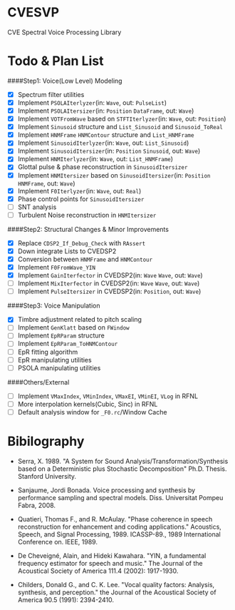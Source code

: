 CVESVP
======

CVE Spectral Voice Processing Library

Todo & Plan List
===

####Step1: Voice(Low Level) Modeling

- [x] Spectrum filter utilities
- [x] Implement `PSOLAIterlyzer`(in: `Wave`, out: `PulseList`)
- [x] Implement `PSOLAItersizer`(in: `Position` `DataFrame`, out: `Wave`)
- [x] Implement `VOTFromWave` based on `STFTIterlyzer`(in: `Wave`, out: `Position`)
- [X] Implement `Sinusoid` structure and `List_Sinusoid` and `Sinusoid_ToReal`
- [x] Implement `HNMFrame` `HNMContour` structure and `List_HNMFrame`
- [x] Implement `SinusoidIterlyzer`(in: `Wave`, out: `List_Sinusoid`)
- [x] Implement `SinusoidItersizer`(in: `Position` `Sinusoid`, out: `Wave`)
- [x] Implement `HNMIterlyzer`(in: `Wave`, out: `List_HNMFrame`)
- [x] Glottal pulse & phase reconstruction in `SinusoidItersizer`
- [x] Implement `HNMItersizer` based on `SinusoidItersizer`(in: `Position` `HNMFrame`, out: `Wave`)
- [x] Implement `F0Iterlyzer`(in: `Wave`, out: `Real`)
- [x] Phase control points for `SinusoidItersizer`
- [ ] SNT analysis
- [ ] Turbulent Noise reconstruction in `HNMItersizer`

####Step2: Structural Changes & Minor Improvements

- [x] Replace `CDSP2_If_Debug_Check` with `RAssert`
- [x] Down integrate Lists to CVEDSP2
- [x] Conversion between `HNMFrame` and `HNMContour`
- [x] Implement `F0FromWave_YIN`
- [x] Implement `GainIterfector` in CVEDSP2(in: `Wave` `Wave`, out: `Wave`)
- [ ] Implement `MixIterfector` in CVEDSP2(in: `Wave` `Wave`, out: `Wave`)
- [ ] Implement `PulseItersizer` in CVEDSP2(in: `Position`, out: `Wave`)

####Step3: Voice Manipulation

- [x] Timbre adjustment related to pitch scaling
- [ ] Implement `GenKlatt` based on `FWindow`
- [ ] Implement `EpRParam` structure
- [ ] Implement `EpRParam_ToHNMContour`
- [ ] EpR fitting algorithm
- [ ] EpR manipulating utilities
- [ ] PSOLA manipulating utilities

####Others/External

- [ ] Implement `VMaxIndex`, `VMinIndex`, `VMaxEI`, `VMinEI`, `VLog` in RFNL
- [ ] More interpolation kernels(Cubic, Sinc) in RFNL
- [ ] Default analysis window for `_F0.rc`/Window Cache

Bibilography
===

* Serra, X. 1989. "A System for Sound Analysis/Transformation/Synthesis based on a Deterministic plus Stochastic Decomposition" Ph.D. Thesis. Stanford University.

* Sanjaume, Jordi Bonada. Voice processing and synthesis by performance sampling and spectral models. Diss. Universitat Pompeu Fabra, 2008.

* Quatieri, Thomas F., and R. McAulay. "Phase coherence in speech reconstruction for enhancement and coding applications." Acoustics, Speech, and Signal Processing, 1989. ICASSP-89., 1989 International Conference on. IEEE, 1989.

* De Cheveigné, Alain, and Hideki Kawahara. "YIN, a fundamental frequency estimator for speech and music." The Journal of the Acoustical Society of America 111.4 (2002): 1917-1930.

* Childers, Donald G., and C. K. Lee. "Vocal quality factors: Analysis, synthesis, and perception." the Journal of the Acoustical Society of America 90.5 (1991): 2394-2410.

